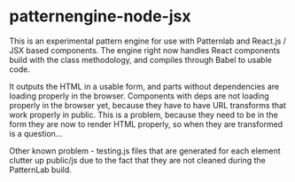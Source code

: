 # patternengine-node-jsx
This is an experimental pattern engine for use with Patternlab and React.js / JSX based components. The engine right now handles React components build with the class methodology, and compiles through Babel to usable code.

It outputs the HTML in a usable form, and parts without dependencies are loading properly in the browser. Components with deps are not loading properly in the browser yet, because they have to have URL transforms that work properly in public. This is a problem, because they need to be in the form they are now to render HTML properly, so when they are transformed is a question...

Other known problem - testing.js files that are generated for each element clutter up public/js due to the fact that they are not cleaned during the PatternLab build.

